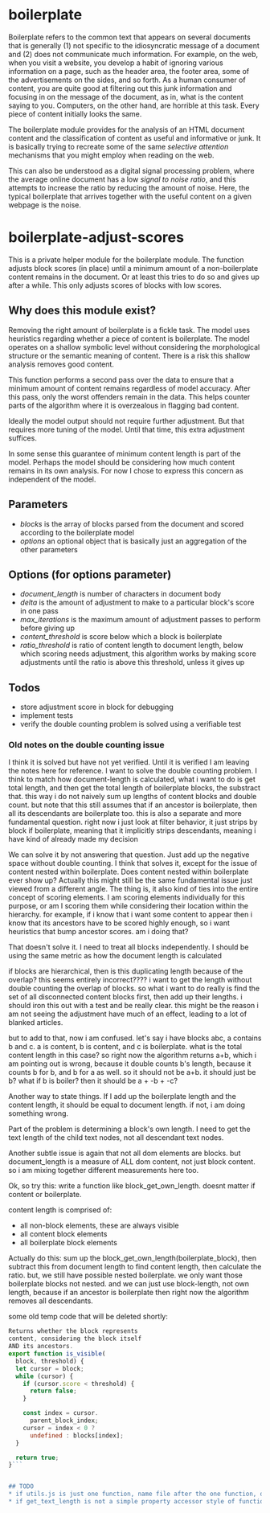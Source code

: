 # boilerplate
Boilerplate refers to the common text that appears on several documents that is generally (1) not specific to the idiosyncratic message of a document and (2) does not communicate much information. For example, on the web, when you visit a website, you develop a habit of ignoring various information on a page, such as the header area, the footer area, some of the advertisements on the sides, and so forth. As a human consumer of content, you are quite good at filtering out this junk information and focusing in on the message of the document, as in, what is the content saying to you. Computers, on the other hand, are horrible at this task. Every piece of content initially looks the same.

The boilerplate module provides for the analysis of an HTML document content and the classification of content as useful and informative or junk. It is basically trying to recreate some of the same *selective attention* mechanisms that you might employ when reading on the web.

This can also be understood as a digital signal processing problem, where the average online document has a low *signal to noise ratio*, and this attempts to increase the ratio by reducing the amount of noise. Here, the typical boilerplate that arrives together with the useful content on a given webpage is the noise.

# boilerplate-adjust-scores
This is a private helper module for the boilerplate module. The function adjusts block scores (in place) until a minimum amount of a non-boilerplate content remains in the document. Or at least this tries to do so and gives up after a while. This only adjusts scores of blocks with low scores.

## Why does this module exist?
Removing the right amount of boilerplate is a fickle task. The model uses heuristics regarding whether a piece of content is boilerplate. The model operates on a shallow symbolic level without considering the morphological structure or the semantic meaning of content. There is a risk this shallow analysis removes good content.

This function performs a second pass over the data to ensure that a minimum amount of content remains regardless of model accuracy. After this pass, only the worst offenders remain in the data. This helps counter parts of the algorithm where it is overzealous in flagging bad content.

Ideally the model output should not require further adjustment. But that requires more tuning of the model. Until that time, this extra adjustment suffices.

In some sense this guarantee of minimum content length is part of the model. Perhaps the model should be considering how much content remains in its own analysis. For now I chose to express this concern as independent of the model.

## Parameters
* *blocks* is the array of blocks parsed from the document and scored according
to the boilerplate model
* *options* an optional object that is basically just an aggregation of the other parameters

## Options (for options parameter)
* *document_length* is number of characters in document body
* *delta* is the amount of adjustment to make to a particular block's score in
one pass
* *max_iterations* is the maximum amount of adjustment passes to perform before
giving up
* *content_threshold* is score below which a block is boilerplate
* *ratio_threshold* is ratio of content length to document length, below which
scoring needs adjustment, this algorithm works by making score adjustments
until the ratio is above this threshold, unless it gives up

## Todos
* store adjustment score in block for debugging
* implement tests
* verify the double counting problem is solved using a verifiable test

### Old notes on the double counting issue
I think it is solved but have not yet verified. Until it is verified I am leaving the notes here for reference. I want to solve the double counting problem. I think to match how document-length is calculated, what i want to do is get total length, and then get the total length of boilerplate blocks, the substract that. this way i do not naively sum up lengths of content blocks and double count. but note that this still assumes that if an ancestor is boilerplate, then all its descendants are boilerplate too. this is also a separate and more fundamental question. right now i just look at filter behavior, it just strips by block if boilerplate, meaning that it implicitly strips descendants, meaning i have kind of already made my decision

We can solve it by not answering that question. Just add up the negative space without double counting. I think that solves it, except for the issue of content nested within boilerplate. Does content nested within boilerplate ever show up? Actually this might still be the same fundamental issue just viewed from a different angle. The thing is, it also kind of ties into the entire concept of scoring elements. I am scoring elements individually for this purpose, or am I scoring them while considering their location within the hierarchy. for example, if i know that i want some content to appear then i know that its ancestors have to be scored highly enough, so i want heuristics that bump ancestor scores. am i doing that?

That doesn't solve it. I need to treat all blocks independently. I should be using the same metric as how the document length is calculated

if blocks are hierarchical, then is this duplicating length because of the overlap? this seems entirely incorrect???? i want to get the length without double counting the overlap of blocks. so what i want to do really is find the set of all disconnected content blocks first, then add up their lengths. i should iron this out with a test and be really clear. this might be the reason i am not seeing the adjustment have much of an effect, leading to a lot of blanked articles.

but to add to that, now i am confused. let's say i have blocks abc, a contains b and c. a is content, b is content, and c is boilerplate. what is the total content length in this case? so right now the algorithm returns a+b, which i am pointing out is wrong, because it double counts b's length, because it counts b for b, and b for a as well. so it should not be a+b. it should just be b? what if b is boiler? then it should be a + -b + -c?

Another way to state things. If I add up the boilerplate length and the content length, it should be equal to document length. if not, i am doing something wrong.

Part of the problem is determining a block's own length. I need to get the text length of the child text nodes, not all descendant text nodes.

Another subtle issue is again that not all dom elements are blocks. but document_length is a measure of ALL dom content, not just block content. so i am mixing together different measurements here too.

Ok, so try this: write a function like block_get_own_length. doesnt matter if content or boilerplate.

content length is comprised of:
* all non-block elements, these are always visible
* all content block elements
* all boilerplate block elements

Actually do this: sum up the block_get_own_length(boilerplate_block), then subtract this from document length to find content length, then calculate the ratio. but, we still have possible nested boilerplate. we only want those boilerplate blocks not nested. and we can just use block-length, not own length, because if an ancestor is boilerplate then right now the algorithm removes all descendants.


some old temp code that will be deleted shortly:
```javascript
Returns whether the block represents
content, considering the block itself
AND its ancestors.
export function is_visible(
  block, threshold) {
  let cursor = block;
  while (cursor) {
    if (cursor.score < threshold) {
      return false;
    }

    const index = cursor.
      parent_block_index;
    cursor = index < 0 ?
      undefined : blocks[index];
  }

  return true;
}```


## TODO
* if utils.js is just one function, name file after the one function, or something that is more specific to it. it is a code smell in the first place, but i am currently of the opinion that using a module-local utils file is fine here.
* if get_text_length is not a simple property accessor style of function, then the get qualifier in the name is misleading, because get denotes simple property access, not some kind of arcane calculation. therefore, this function should be renamed so that it better communicates that an approximation of the length is returned instead of the actual length, and that some unusual processing work is done that is more expensive than a simple property access call. the goal should be to minimize the surprise in the API surface. abstracting away this stuff is misrepresentation and careless. it would be different if the norm, the expected behavior, was that any get invocation could involve calculation, but i do not think that is the norm for this project
